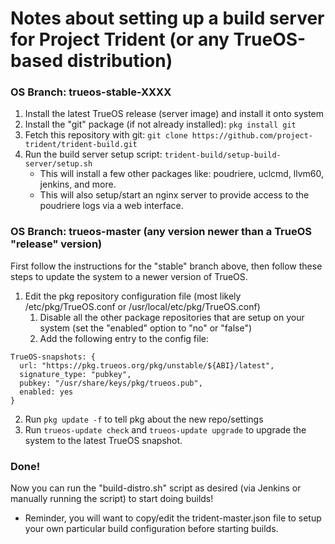 # Notes about setting up a build server for Project Trident (or any TrueOS-based distribution)

### OS Branch: trueos-stable-XXXX
1. Install the latest TrueOS release (server image) and install it onto system
2. Install the "git" package (if not already installed): `pkg install git`
3. Fetch this repository with git: `git clone https://github.com/project-trident/trident-build.git`
4. Run the build server setup script: `trident-build/setup-build-server/setup.sh`
   * This will install a few other packages like: poudriere, uclcmd, llvm60, jenkins, and more.
   * This will also setup/start an nginx server to provide access to the poudriere logs via a web interface.
   
### OS Branch: trueos-master (any version newer than a TrueOS "release" version)
First follow the instructions for the "stable" branch above, then follow these steps to update the system to a newer version of TrueOS.
1. Edit the pkg repository configuration file (most likely /etc/pkg/TrueOS.conf or /usr/local/etc/pkg/TrueOS.conf)
   1. Disable all the other package repositories that are setup on your system (set the "enabled" option to "no" or "false")
   2. Add the following entry to the config file:
```
TrueOS-snapshots: {
  url: "https://pkg.trueos.org/pkg/unstable/${ABI}/latest",
  signature_type: "pubkey",
  pubkey: "/usr/share/keys/pkg/trueos.pub",
  enabled: yes
}
```
2. Run `pkg update -f` to tell pkg about the new repo/settings
3. Run `trueos-update check` and `trueos-update upgrade` to upgrade the system to the latest TrueOS snapshot.

### Done!
Now you can run the "build-distro.sh" script as desired (via Jenkins or manually running the script) to start doing builds!
   * Reminder, you will want to copy/edit the trident-master.json file to setup your own particular build configuration before starting builds.
